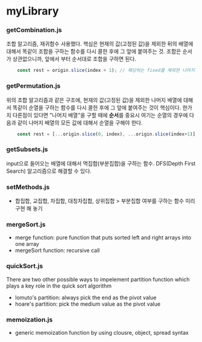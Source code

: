 # myLibrary
### getCombination.js
조합 알고리즘, 재귀함수 사용했다. 핵심은 현재의 값(고정된 값)을 제외한 뒤의 배열에 대해서 똑같이 조합을 구하는 함수를 다시 콜한 후에 그 앞에 붙여주는 것. 조합은 순서가 상관없으니까, 앞에서 부터 순서대로 조합을 구하면 된다.
```javascript
    const rest = origin.slice(index + 1); // 해당하는 fixed를 제외한 나머지 뒤
```

### getPermutation.js
위의 조합 알고리즘과 같은 구조에, 현재의 값(고정된 값)을 제외한 나머지 배열에 대해서 똑같이 순열을 구하는 함수를 다시 콜한 후에 그 앞에 붙여주는 것이 핵심이다. 한가지 다른점이 있다면 "나머지 배열"을 구할 때에 **순서**를 중요시 여기는 순열의 경우에 다음과 같이 나머지 배열의 모든 값에 대해서 순열을 구해야 한다.
```javascript
    const rest = [...origin.slice(0, index), ...origin.slice(index+1)] // 해당하는 fixed를 제외한 나머지 배열 
```

### getSubsets.js
input으로 들어오는 배열에 대해서 멱집합(부분집합)을 구하는 함수. DFS(Depth First Search) 알고리즘으로 해결할 수 있다.

### setMethods.js
- 합집합, 교집합, 차집합, 대칭차집합, 상위집합 > 부분집합 여부를 구하는 함수 미리 구현 해 놓기

### mergeSort.js
- merge function: pure function that puts sorted left and right arrays into one array
- mergeSort function: recursive call

### quickSort.js
There are two other possible ways to impelement partition function which plays a key role in the quick sort algorithm
- lomuto's partition: always pick the end as the pivot value
- hoare's partition: pick the medium value as the pivot value

### memoization.js
- generic memoization function by using clousre, object, spread syntax 
